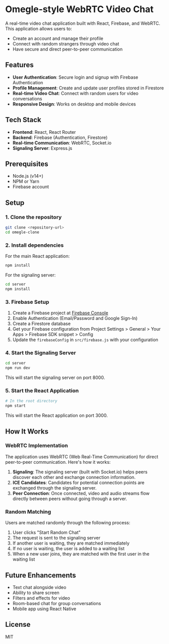 # Omegle-style WebRTC Video Chat

A real-time video chat application built with React, Firebase, and WebRTC. This application allows users to:

- Create an account and manage their profile
- Connect with random strangers through video chat
- Have secure and direct peer-to-peer communication

## Features

- **User Authentication**: Secure login and signup with Firebase Authentication
- **Profile Management**: Create and update user profiles stored in Firestore
- **Real-time Video Chat**: Connect with random users for video conversations
- **Responsive Design**: Works on desktop and mobile devices

## Tech Stack

- **Frontend**: React, React Router
- **Backend**: Firebase (Authentication, Firestore)
- **Real-time Communication**: WebRTC, Socket.io
- **Signaling Server**: Express.js

## Prerequisites

- Node.js (v14+)
- NPM or Yarn
- Firebase account

## Setup

### 1. Clone the repository

```bash
git clone <repository-url>
cd omegle-clone
```

### 2. Install dependencies

For the main React application:
```bash
npm install
```

For the signaling server:
```bash
cd server
npm install
```

### 3. Firebase Setup

1. Create a Firebase project at [Firebase Console](https://console.firebase.google.com/)
2. Enable Authentication (Email/Password and Google Sign-In)
3. Create a Firestore database
4. Get your Firebase configuration from Project Settings > General > Your Apps > Firebase SDK snippet > Config
5. Update the `firebaseConfig` in `src/firebase.js` with your configuration

### 4. Start the Signaling Server

```bash
cd server
npm run dev
```

This will start the signaling server on port 8000.

### 5. Start the React Application

```bash
# In the root directory
npm start
```

This will start the React application on port 3000.

## How It Works

### WebRTC Implementation

The application uses WebRTC (Web Real-Time Communication) for direct peer-to-peer communication. Here's how it works:

1. **Signaling**: The signaling server (built with Socket.io) helps peers discover each other and exchange connection information.
2. **ICE Candidates**: Candidates for potential connection points are exchanged through the signaling server.
3. **Peer Connection**: Once connected, video and audio streams flow directly between peers without going through a server.

### Random Matching

Users are matched randomly through the following process:

1. User clicks "Start Random Chat"
2. The request is sent to the signaling server
3. If another user is waiting, they are matched immediately
4. If no user is waiting, the user is added to a waiting list
5. When a new user joins, they are matched with the first user in the waiting list

## Future Enhancements

- Text chat alongside video
- Ability to share screen
- Filters and effects for video
- Room-based chat for group conversations
- Mobile app using React Native

## License

MIT

